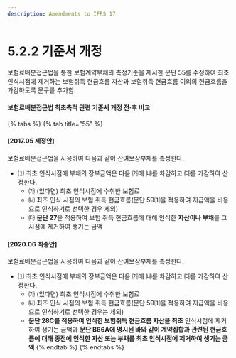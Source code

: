 ```yaml
---
description: Amendments to IFRS 17
---
```


# 5.2.2 기준서 개정

보험료배분접근법을 통한 보험계약부채의 측정기준을 제시한 문단 55를 수정하여 최초인식시점에 제거하는 보험취득 현금흐름 자산과 보험취득 현금흐름 이외의 현금흐름을 가감하도록 문구를 추가함.

#### 보험료배분접근법 최초측적 관련 기준서 개정 전·후 비교

{% tabs %}
{% tab title="55" %}
#### **\[2017.05 제정안]**&#x20;

보험료배분접근법을 사용하여 다음과 같이 잔여보장부채를 측정한다.

* ⑴ 최초 인식시점에 부채의 장부금액은 다음 ㈎에 ㈏를 차감하고 ㈐를 가감하여 산정한다.
  * ㈎ (있다면) 최초 인식시점에 수취한 보험료
  * ㈏ 최초 인식 시점의 보험 취득 현금흐름(문단 59⑴을 적용하여 지급액을 비용으로 인식하기로 선택한 경우 제외)
  * ㈐ **문단 27**을 적용하여 보험 취득 현금흐름에 대해 인식한 **자산이나 부채**를 그 시점에 제거하여 생기는 금액



#### &#xD;**\[2020.06 최종안]**&#x20;

보험료배분접근법을 사용하여 다음과 같이 잔여보장부채를 측정한다.

* ⑴ 최초 인식시점에 부채의 장부금액은 다음 ㈎에 ㈏를 차감하고 ㈐를 가감하여 산정한다.
  * ㈎ (있다면) 최초 인식시점에 수취한 보험료
  * ㈏ 최초 인식 시점의 보험 취득 현금흐름(문단 59⑴을 적용하여 지급액을 비용으로 인식하기로 선택한 경우는 제외)
  * **문단 28C를 적용하여 인식한 보험취득 현금흐름 자산을 최초** 인식시점에 제거하여 생기는 금액과 **문단 B66A에 명시된 바와 같이 계약집합과 관련된 현금흐름에 대해 종전에 인식한 자산 또는 부채를 최초 인식시점에 제거하여 생기는 금액**
{% endtab %}
{% endtabs %}
